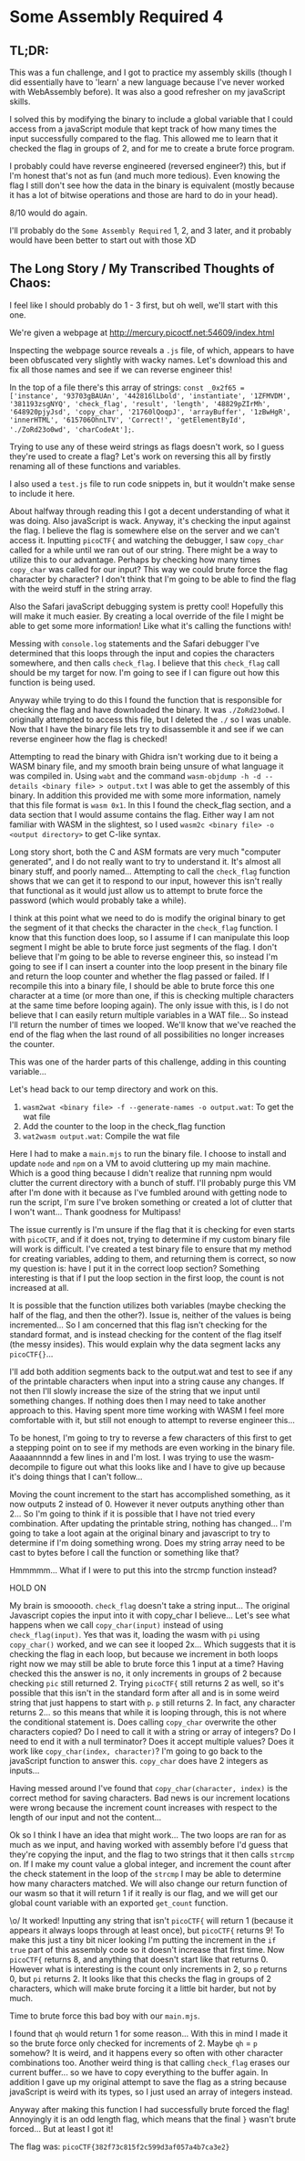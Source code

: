 # Some Assembly Required 4

## TL;DR:

This was a fun challenge, and I got to practice my assembly skills (though I did essentially have to 'learn' a new language because I've never worked with WebAssembly before). It was also a good refresher on my javaScript skills. 

I solved this by modifying the binary to include a global variable that I could access from a javaScript module that kept track of how many times the input successfully compared to the flag. This allowed me to learn that it checked the flag in groups of 2, and for me to create a brute force program. 

I probably could have reverse engineered (reversed engineer?) this, but if I'm honest that's not as fun (and much more tedious). Even knowing the flag I still don't see how the data in the binary is equivalent (mostly because it has a lot of bitwise operations and those are hard to do in your head). 

8/10 would do again.

I'll probably do the `Some Assembly Required` 1, 2, and 3 later, and it probably would have been better to start out with those XD

## The Long Story / My Transcribed Thoughts of Chaos:
I feel like I should probably do 1 - 3 first, but oh well, we'll start with this one.

We're given a webpage at http://mercury.picoctf.net:54609/index.html

Inspecting the webpage source reveals a `.js` file, of which, appears to have been obfuscated very slightly with wacky names. Let's download this and fix all those names and see if we can reverse engineer this!

In the top of a file there's this array of strings: `const _0x2f65 = ['instance', '93703gBAUAn', '442816lLbold', 'instantiate', '1ZFMVDM', '381193zsgNYQ', 'check_flag', 'result', 'length', '48829pZIrMh', '648920pjyJsd', 'copy_char', '21760lQoqpJ', 'arrayBuffer', '1zBwHgR', 'innerHTML', '615706OhnLTV', 'Correct!', 'getElementById', './ZoRd23o0wd', 'charCodeAt'];`. 

Trying to use any of these weird strings as flags doesn't work, so I guess they're used to create a flag? Let's work on reversing this all by firstly renaming all of these functions and variables. 

I also used a `test.js` file to run code snippets in, but it wouldn't make sense to include it here. 

About halfway through reading this I got a decent understanding of what it was doing. Also javaScript is wack. Anyway, it's checking the input against the flag. I believe the flag is somewhere else on the server and we can't access it. Inputting `picoCTF{` and watching the debugger, I saw `copy_char` called for a while until we ran out of our string. There might be a way to utilize this to our advantage. Perhaps by checking how many times `copy_char` was called for our input? This way we could brute force the flag character by character? I don't think that I'm going to be able to find the flag with the weird stuff in the string array. 

Also the Safari javaScript debugging system is pretty cool! Hopefully this will make it much easier. By creating a local override of the file I might be able to get some more information! Like what it's calling the functions with!

Messing with `console.log` statements and the Safari debugger I've determined that this loops through the input and copies the characters somewhere, and then calls `check_flag`. I believe that this `check_flag` call should be my target for now. I'm going to see if I can figure out how this function is being used.

Anyway while trying to do this I found the function that is responsible for checking the flag and have downloaded the binary. It was `./ZoRd23o0wd`. I originally attempted to access this file, but I deleted the `./` so I was unable. Now that I have the binary file lets try to disassemble it and see if we can reverse engineer how the flag is checked!

Attempting to read the binary with Ghidra isn't working due to it being a WASM binary file, and my smooth brain being unsure of what language it was compiled in. Using `wabt` and the command `wasm-objdump -h -d --details <binary file> > output.txt` I was able to get the assembly of this binary. In addition this provided me with some more information, namely that this file format is `wasm 0x1`. In this I found the check_flag section, and a data section that I would assume contains the flag. Either way I am not familiar with WASM in the slightest, so I used `wasm2c <binary file> -o <output directory>` to get C-like syntax. 

Long story short, both the C and ASM formats are very much "computer generated", and I do not really want to try to understand it. It's almost all binary stuff, and poorly named... Attempting to call the `check_flag` function shows that we can get it to respond to our input, however this isn't really that functional as it would just allow us to attempt to brute force the password (which would probably take a while). 

I think at this point what we need to do is modify the original binary to get the segment of it that checks the character in the `check_flag` function. I know that this function does loop, so I assume if I can manipulate this loop segment I might be able to brute force just segments of the flag. I don't believe that I'm going to be able to reverse engineer this, so instead I'm going to see if I can insert a counter into the loop present in the binary file and return the loop counter and whether the flag passed or failed. If I recompile this into a binary file, I should be able to brute force this one character at a time (or more than one, if this is checking multiple characters at the same time before looping again). The only issue with this, is I do not believe that I can easily return multiple variables in a WAT file... So instead I'll return the number of times we looped. We'll know that we've reached the end of the flag when the last round of all possibilities no longer increases the counter.

This was one of the harder parts of this challenge, adding in this counting variable...

Let's head back to our temp directory and work on this. 
1. `wasm2wat <binary file> -f --generate-names -o output.wat`: To get the wat file
2. Add the counter to the loop in the check_flag function
3. `wat2wasm output.wat`: Compile the wat file

Here I had to make a `main.mjs` to run the binary file. I choose to install and update `node` and `npm` on a VM to avoid cluttering up my main machine. Which is a good thing because I didn't realize that running npm would clutter the current directory with a bunch of stuff. I'll probably purge this VM after I'm done with it because as I've fumbled around with getting node to run the script, I'm sure I've broken something or created a lot of clutter that I won't want... Thank goodness for Multipass!

The issue currently is I'm unsure if the flag that it is checking for even starts with `picoCTF`, and if it does not, trying to determine if my custom binary file will work is difficult. I've created a test binary file to ensure that my method for creating variables, adding to them, and returning them is correct, so now my question is: have I put it in the correct loop section? Something interesting is that if I put the loop section in the first loop, the count is not increased at all.

It is possible that the function utilizes both variables (maybe checking the half of the flag, and then the other?). Issue is, neither of the values is being incremented... So I am concerned that this flag isn't checking for the standard format, and is instead checking for the content of the flag itself (the messy insides). This would explain why the data segment lacks any `picoCTF{}`... 

I'll add both addition segments back to the output.wat and test to see if any of the printable characters when input into a string cause any changes. If not then I'll slowly increase the size of the string that we input until something changes. If nothing does then I may need to take another approach to this. Having spent more time working with WASM I feel more comfortable with it, but still not enough to attempt to reverse engineer this...

To be honest, I'm going to try to reverse a few characters of this first to get a stepping point on to see if my methods are even working in the binary file. Aaaaannnndd a few lines in and I'm lost. I was trying to use the wasm-decompile to figure out what this looks like and I have to give up because it's doing things that I can't follow... 

Moving the count increment to the start has accomplished something, as it now outputs 2 instead of 0. However it never outputs anything other than 2... So I'm going to think if it is possible that I have not tried every combination. After updating the printable string, nothing has changed... I'm going to take a loot again at the original binary and javascript to try to determine if I'm doing something wrong. Does my string array need to be cast to bytes before I call the function or something like that?

Hmmmmm... What if I were to put this into the strcmp function instead?

HOLD ON

My brain is smooooth. `check_flag` doesn't take a string input... The original Javascript copies the input into it with copy_char I believe... Let's see what happens when we call `copy_char(input)` instead of using `check_flag(input)`. Yes that was it, loading the wasm with `pi` using `copy_char()` worked, and we can see it looped 2x... Which suggests that it is checking the flag in each loop, but because we increment in both loops right now we may still be able to brute force this 1 input at a time? Having checked this the answer is no, it only increments in groups of 2 because checking `pic` still returned 2. Trying `picoCTF{` still returns 2 as well, so it's possible that this isn't in the standard form after all and is in some weird string that just happens to start with `p`. `p` still returns 2. In fact, any character returns 2... so this means that while it is looping through, this is not where the conditional statement is. Does calling `copy_char` overwrite the other characters copied? Do I need to call it with a string or array of integers? Do I need to end it with a null terminator? Does it accept multiple values? Does it work like `copy_char(index, character)`? I'm going to go back to the javaScript function to answer this. `copy_char` does have 2 integers as inputs...  

Having messed around I've found that `copy_char(character, index)` is the correct method for saving characters. Bad news is our increment locations were wrong because the increment count increases with respect to the length of our input and not the content...

Ok so I think I have an idea that might work... The two loops are ran for as much as we input, and having worked with assembly before I'd guess that they're copying the input, and the flag to two strings that it then calls `strcmp` on. If I make my count value a global integer, and increment the count after the check statement in the loop of the `strcmp` I may be able to determine how many characters matched. We will also change our return function of our wasm so that it will return 1 if it really is our flag, and we will get our global count variable with an exported `get_count` function. 

\o/ It worked! Inputting any string that isn't `picoCTF{` will return 1 (because it appears it always loops through at least once), but `picoCTF{` returns 9! To make this just a tiny bit nicer looking I'm putting the increment in the `if true` part of this assembly code so it doesn't increase that first time. Now `picoCTF{` returns 8, and anything that doesn't start like that returns 0. However what is interesting is the count only increments in 2, so `p` returns 0, but `pi` returns 2. It looks like that this checks the flag in groups of 2 characters, which will make brute forcing it a little bit harder, but not by much. 

Time to brute force this bad boy with our `main.mjs`. 

I found that `qh` would return 1 for some reason... With this in mind I made it so the brute force only checked for increments of 2. Maybe `qh` = `p` somehow? It is weird, and it happens every so often with other character combinations too. Another weird thing is that calling `check_flag` erases our current buffer... so we have to copy everything to the buffer again. In addition I gave up my original attempt to save the flag as a string because javaScript is weird with its types, so I just used an array of integers instead. 

Anyway after making this function I had successfully brute forced the flag! Annoyingly it is an odd length flag, which means that the final `}` wasn't brute forced... But at least I got it!

The flag was: `picoCTF{382f73c815f2c599d3af057a4b7ca3e2}`

